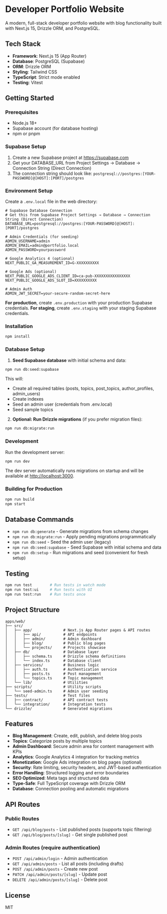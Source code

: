 # Developer Portfolio Website

A modern, full-stack developer portfolio website with blog functionality built with Next.js 15, Drizzle ORM, and PostgreSQL.

## Tech Stack

- **Framework**: Next.js 15 (App Router)
- **Database**: PostgreSQL (Supabase)
- **ORM**: Drizzle ORM
- **Styling**: Tailwind CSS
- **TypeScript**: Strict mode enabled
- **Testing**: Vitest

## Getting Started

### Prerequisites

- Node.js 18+
- Supabase account (for database hosting)
- npm or pnpm

### Supabase Setup

1. Create a new Supabase project at https://supabase.com
2. Get your DATABASE_URL from Project Settings → Database → Connection String (Direct Connection)
3. The connection string should look like: `postgresql://postgres:[YOUR-PASSWORD]@[HOST]:[PORT]/postgres`

### Environment Setup

Create a `.env.local` file in the web directory:

```env
# Supabase Database Connection
# Get this from Supabase Project Settings → Database → Connection String (Direct Connection)
DATABASE_URL=postgresql://postgres:[YOUR-PASSWORD]@[HOST]:[PORT]/postgres

# Admin Credentials (for seeding)
ADMIN_USERNAME=admin
ADMIN_EMAIL=admin@portfolio.local
ADMIN_PASSWORD=yourpassword

# Google Analytics 4 (optional)
NEXT_PUBLIC_GA_MEASUREMENT_ID=G-XXXXXXXXXX

# Google Ads (optional)
NEXT_PUBLIC_GOOGLE_ADS_CLIENT_ID=ca-pub-XXXXXXXXXXXXXXXX
NEXT_PUBLIC_GOOGLE_ADS_SLOT_ID=XXXXXXXXXX

# Admin Auth
ADMIN_JWT_SECRET=your-secure-random-secret-here
```

**For production**, create `.env.production` with your production Supabase credentials.
**For staging**, create `.env.staging` with your staging Supabase credentials.

### Installation

```bash
npm install
```

### Database Setup

1. **Seed Supabase database** with initial schema and data:

```bash
npm run db:seed:supabase
```

This will:

- Create all required tables (posts, topics, post_topics, author_profiles, admin_users)
- Create indexes
- Seed an admin user (credentials from .env.local)
- Seed sample topics

2. **Optional: Run Drizzle migrations** (if you prefer migration files):

```bash
npm run db:migrate:run
```

### Development

Run the development server:

```bash
npm run dev
```

The dev server automatically runs migrations on startup and will be available at [http://localhost:3000](http://localhost:3000).

### Building for Production

```bash
npm run build
npm start
```

## Database Commands

- `npm run db:generate` - Generate migrations from schema changes
- `npm run db:migrate:run` - Apply pending migrations programmatically
- `npm run db:seed` - Seed the admin user (legacy)
- `npm run db:seed:supabase` - Seed Supabase with initial schema and data
- `npm run db:setup` - Run migrations and seed (convenient for fresh setup)

## Testing

```bash
npm run test        # Run tests in watch mode
npm run test:ui     # Run tests with UI
npm run test:run    # Run tests once
```

## Project Structure

```
apps/web/
├── src/
│   ├── app/              # Next.js App Router pages & API routes
│   │   ├── api/          # API endpoints
│   │   ├── admin/        # Admin dashboard
│   │   ├── blog/         # Public blog pages
│   │   └── projects/     # Projects showcase
│   ├── db/               # Database layer
│   │   ├── schema.ts     # Drizzle schema definitions
│   │   └── index.ts      # Database client
│   ├── services/         # Business logic
│   │   ├── auth.ts       # Authentication service
│   │   ├── posts.ts      # Post management
│   │   └── topics.ts     # Topic management
│   └── lib/              # Utilities
├── scripts/              # Utility scripts
│   └── seed-admin.ts     # Admin user seeding
├── tests/                # Test files
│   ├── contract/         # API contract tests
│   └── integration/      # Integration tests
└── drizzle/              # Generated migrations
```

## Features

- **Blog Management**: Create, edit, publish, and delete blog posts
- **Topics**: Categorize posts by multiple topics
- **Admin Dashboard**: Secure admin area for content management with KPIs
- **Analytics**: Google Analytics 4 integration for tracking metrics
- **Monetization**: Google Ads integration on blog pages (optional)
- **Security**: Rate limiting, security headers, and JWT-based authentication
- **Error Handling**: Structured logging and error boundaries
- **SEO Optimized**: Meta tags and structured data
- **Type-Safe**: Full TypeScript coverage with Drizzle ORM
- **Database**: Connection pooling and automatic migrations

## API Routes

### Public Routes

- `GET /api/blog/posts` - List published posts (supports topic filtering)
- `GET /api/blog/posts/[slug]` - Get single published post

### Admin Routes (require authentication)

- `POST /api/admin/login` - Admin authentication
- `GET /api/admin/posts` - List all posts (including drafts)
- `POST /api/admin/posts` - Create new post
- `PATCH /api/admin/posts/[slug]` - Update post
- `DELETE /api/admin/posts/[slug]` - Delete post

## License

MIT
